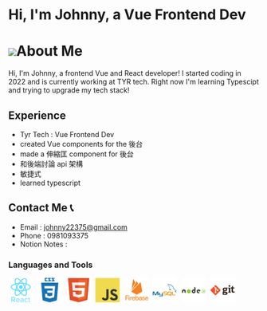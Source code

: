 <h1>Hi, I'm Johnny, a Vue Frontend Dev<h1>
<img src="https://media.giphy.com/media/2IudUHdI075HL02Pkk/giphy.gif" style="text-align: center;>
 
## About Me
Hi, I'm Johnny, a frontend Vue and React developer! I started coding in 2022 and is currently working at TYR tech.
  Right now I'm learning Typescipt and trying to upgrade my tech stack!
## Experience
- Tyr Tech : Vue Frontend Dev
 - created Vue components for the 後台
 - made a 伸縮匡 component for 後台
 - 和後端討論 api 架構
 - 敏捷式
 - learned typescript
 
## Contact Me 📞
- Email : johnny22375@gmail.com
- Phone : 0981093375
- Notion Notes : 
  
  
### Languages and Tools
<div>
       <img
        src="https://github.com/devicons/devicon/blob/master/icons/react/react-original-wordmark.svg"
        title="React" alt="React" width="50" height="50" />&nbsp;
      <img src="https://github.com/devicons/devicon/blob/master/icons/css3/css3-plain-wordmark.svg"
        title="CSS3" alt="CSS" width="50" height="50" />&nbsp;
      <img src="https://github.com/devicons/devicon/blob/master/icons/html5/html5-original.svg"
        title="HTML5" alt="HTML" width="50" height="50" />&nbsp;
      <img
        src="https://github.com/devicons/devicon/blob/master/icons/javascript/javascript-original.svg"
        title="JavaScript" alt="JavaScript" width="50" height="50" />&nbsp;
      <img
        src="https://github.com/devicons/devicon/blob/master/icons/firebase/firebase-plain-wordmark.svg"
        title="Firebase" alt="Firebase" width="50" height="50" />&nbsp;
      <img
        src="https://github.com/devicons/devicon/blob/master/icons/mysql/mysql-original-wordmark.svg"
        title="MySQL" alt="MySQL" width="50" height="50" />&nbsp;
      <img
        src="https://github.com/devicons/devicon/blob/master/icons/nodejs/nodejs-original-wordmark.svg"
        title="NodeJS" alt="NodeJS" width="50" height="50" />&nbsp;
      <img src="https://github.com/devicons/devicon/blob/master/icons/git/git-original-wordmark.svg"
        title="Git" **alt="Git" width="50" height="50" />
</div>


